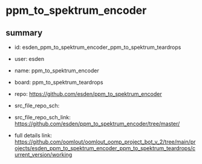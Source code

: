 # ppm_to_spektrum_encoder
 
## summary 
* id: esden_ppm_to_spektrum_encoder_ppm_to_spektrum_teardrops
* user: esden
* name: ppm_to_spektrum_encoder
* board: ppm_to_spektrum_teardrops
* repo: https://github.com/esden/ppm_to_spektrum_encoder



* src_file_repo_sch: 
* src_file_repo_sch_link: https://github.com/esden/ppm_to_spektrum_encoder/tree/master/
* full details link: https://github.com/oomlout/oomlout_oomp_project_bot_v_2/tree/main/projects/esden_ppm_to_spektrum_encoder_ppm_to_spektrum_teardrops/current_version/working  







